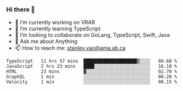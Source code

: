 ### Hi there 👋

- 🔭 I’m currently working on VRAR
- 🌱 I’m currently learning TypeScript
- 👯 I’m looking to collaborate on GoLang, TypeScript, Swift, Java
- 💬 Ask me about Anything
- 📫 How to reach me: stanley.yao@ama.ab.ca


<!--START_SECTION:waka-->
```text
TypeScript   11 hrs 57 mins  ████████████████████▒░░░░   80.68 % 
JavaScript   2 hrs 23 mins   ████░░░░░░░░░░░░░░░░░░░░░   16.10 % 
HTML         23 mins         ▓░░░░░░░░░░░░░░░░░░░░░░░░   02.70 % 
GraphQL      1 min           ░░░░░░░░░░░░░░░░░░░░░░░░░   00.20 % 
Velocity     1 min           ░░░░░░░░░░░░░░░░░░░░░░░░░   00.15 % 
```
<!--END_SECTION:waka-->
